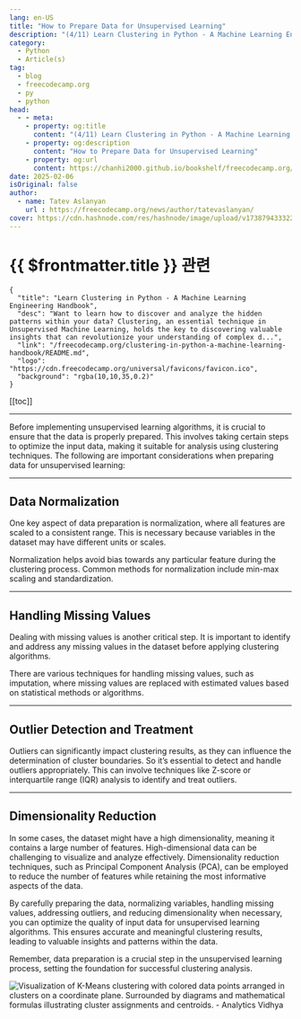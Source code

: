 ```yaml
---
lang: en-US
title: "How to Prepare Data for Unsupervised Learning"
description: "(4/11) Learn Clustering in Python - A Machine Learning Engineering Handbook"
category:
  - Python
  - Article(s)
tag:
  - blog
  - freecodecamp.org
  - py
  - python
head:
  - - meta:
    - property: og:title
      content: "(4/11) Learn Clustering in Python - A Machine Learning Engineering Handbook"
    - property: og:description
      content: "How to Prepare Data for Unsupervised Learning"
    - property: og:url
      content: https://chanhi2000.github.io/bookshelf/freecodecamp.org/clustering-in-python-a-machine-learning-handbook/how-to-prepare-data-for-unsupervised-learning.html
date: 2025-02-06
isOriginal: false
author:
  - name: Tatev Aslanyan
    url : https://freecodecamp.org/news/author/tatevaslanyan/
cover: https://cdn.hashnode.com/res/hashnode/image/upload/v1738794333226/0f8cd7d3-54d4-49a3-b864-e3e477446089.png
---
```


# {{ $frontmatter.title }} 관련

```component VPCard
{
  "title": "Learn Clustering in Python - A Machine Learning Engineering Handbook",
  "desc": "Want to learn how to discover and analyze the hidden patterns within your data? Clustering, an essential technique in Unsupervised Machine Learning, holds the key to discovering valuable insights that can revolutionize your understanding of complex d...",
  "link": "/freecodecamp.org/clustering-in-python-a-machine-learning-handbook/README.md",
  "logo": "https://cdn.freecodecamp.org/universal/favicons/favicon.ico",
  "background": "rgba(10,10,35,0.2)"
}
```

[[toc]]

---

<SiteInfo
  name="Learn Clustering in Python - A Machine Learning Engineering Handbook"
  desc="Want to learn how to discover and analyze the hidden patterns within your data? Clustering, an essential technique in Unsupervised Machine Learning, holds the key to discovering valuable insights that can revolutionize your understanding of complex d..."
  url="https://freecodecamp.org/news/clustering-in-python-a-machine-learning-handbook#heading-how-to-prepare-data-for-unsupervised-learning"
  logo="https://cdn.freecodecamp.org/universal/favicons/favicon.ico"
  preview="https://cdn.hashnode.com/res/hashnode/image/upload/v1738794333226/0f8cd7d3-54d4-49a3-b864-e3e477446089.png"/>

Before implementing unsupervised learning algorithms, it is crucial to ensure that the data is properly prepared. This involves taking certain steps to optimize the input data, making it suitable for analysis using clustering techniques. The following are important considerations when preparing data for unsupervised learning:

---

## Data Normalization

One key aspect of data preparation is normalization, where all features are scaled to a consistent range. This is necessary because variables in the dataset may have different units or scales.

Normalization helps avoid bias towards any particular feature during the clustering process. Common methods for normalization include min-max scaling and standardization.

---

## Handling Missing Values

Dealing with missing values is another critical step. It is important to identify and address any missing values in the dataset before applying clustering algorithms.

There are various techniques for handling missing values, such as imputation, where missing values are replaced with estimated values based on statistical methods or algorithms.

---

## Outlier Detection and Treatment

Outliers can significantly impact clustering results, as they can influence the determination of cluster boundaries. So it’s essential to detect and handle outliers appropriately. This can involve techniques like Z-score or interquartile range (IQR) analysis to identify and treat outliers.

---

## Dimensionality Reduction

In some cases, the dataset might have a high dimensionality, meaning it contains a large number of features. High-dimensional data can be challenging to visualize and analyze effectively. Dimensionality reduction techniques, such as Principal Component Analysis (PCA), can be employed to reduce the number of features while retaining the most informative aspects of the data.

By carefully preparing the data, normalizing variables, handling missing values, addressing outliers, and reducing dimensionality when necessary, you can optimize the quality of input data for unsupervised learning algorithms. This ensures accurate and meaningful clustering results, leading to valuable insights and patterns within the data.

Remember, data preparation is a crucial step in the unsupervised learning process, setting the foundation for successful clustering analysis.

![Visualization of K-Means clustering with colored data points arranged in clusters on a coordinate plane. Surrounded by diagrams and mathematical formulas illustrating cluster assignments and centroids. - Analytics Vidhya](https://cdn.analyticsvidhya.com/wp-content/uploads/2019/08/An-Introduction-to-K-Means-Clustering-.webp)
